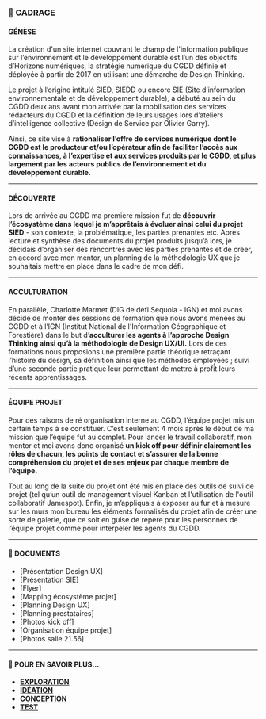### 📅 CADRAGE


#### GÉNÈSE
La création d'un site internet couvrant le champ de l'information publique sur l’environnement et le développement durable est l’un des objectifs d’Horizons numériques, la stratégie numérique du CGDD définie et déployée à partir de 2017 en utilisant une démarche de Design Thinking. 

Le projet à l’origine intitulé SIED, SIEDD ou encore SIE (Site d’information environnementale et de développement durable), a débuté au sein du CGDD deux ans avant mon arrivée par la mobilisation des services rédacteurs du CGDD et la définition de leurs usages lors d’ateliers d’intelligence collective (Design de Service par Olivier Garry). 

Ainsi, ce site vise à **rationaliser l’offre de services numérique dont le CGDD est le producteur et/ou l’opérateur afin de faciliter l’accès aux connaissances, à l’expertise et aux services produits par le CGDD, et plus largement par les acteurs publics de l’environnement et du développement durable.** 

________________


#### DÉCOUVERTE
Lors de arrivée au CGDD ma première mission fut de **découvrir l’écosystème dans lequel je m’apprêtais à évoluer ainsi celui du projet SIED** - son contexte, la problématique, les parties prenantes etc. Après lecture et synthèse des documents du projet produits jusqu’à lors, je décidais d’organiser des rencontres avec les parties prenantes et de créer, en accord avec mon mentor, un planning de la méthodologie UX que je souhaitais mettre en place dans le cadre de mon défi. 

________________


#### ACCULTURATION
En parallèle, Charlotte Marmet (DIG de défi Sequoia - IGN) et moi avons décidé de monter des sessions de formation que nous avons menées au CGDD et à l’IGN (Institut National de l'Information Géographique et Forestière) dans le but d’**acculturer les agents à l’approche Design Thinking ainsi qu’à la méthodologie de Design UX/UI.** Lors de ces formations nous proposions une première partie théorique retraçant l’histoire du design, sa définition ainsi que les méthodes employées ; suivi d’une seconde partie pratique leur permettant de mettre à profit leurs récents apprentissages.

________________


#### ÉQUIPE PROJET
Pour des raisons de ré organisation interne au CGDD, l’équipe projet mis un certain temps à se constituer. C’est seulement 4 mois après le début de ma mission que l’équipe fut au complet. Pour lancer le travail collaboratif, mon mentor et moi avons donc organisé **un kick off pour définir clairement les rôles de chacun, les points de contact et s’assurer de la bonne compréhension du projet et de ses enjeux par chaque membre de l’équipe.** 

Tout au long de la suite du projet ont été mis en place des outils de suivi de projet (tel qu’un outil de management visuel Kanban et l'utilisation de l'outil collaboratif Jamespot). Enfin, je m’appliquais à exposer au fur et à mesure sur les murs mon bureau les éléments formalisés du projet afin de créer une sorte de galerie, que ce soit en guise de repère pour les personnes de l’équipe projet comme pour interpeler les agents du CGDD.

________________


#### 📓 DOCUMENTS 
* [Présentation Design UX]
* [Présentation SIE]
* [Flyer] 
* [Mapping écosystème projet]
* [Planning Design UX]
* [Planning prestataires]
* [Photos kick off]
* [Organisation équipe projet]
* [Photos salle 21.56]

________________


#### 📎 POUR EN SAVOIR PLUS... 
* [**EXPLORATION**](https://github.com/entrepreneur-interet-general/Sequoia-CGDD/blob/master/Exploration/Exploration.md)
* [**IDÉATION**](https://github.com/entrepreneur-interet-general/Sequoia-CGDD/blob/master/Ideation/Ideation.md)
* [**CONCEPTION**](https://github.com/entrepreneur-interet-general/Sequoia-CGDD/blob/master/Conception/Conception.md)
* [**TEST**](https://github.com/entrepreneur-interet-general/Sequoia-CGDD/blob/master/Test/Test.md)
